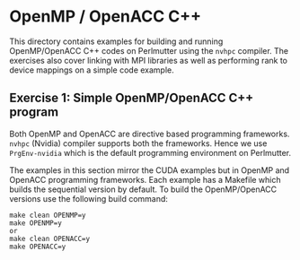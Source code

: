 # OpenMP / OpenACC C++
This directory contains examples for building and running OpenMP/OpenACC C++ codes on Perlmutter using the `nvhpc` compiler. 
The exercises also cover linking with MPI libraries as well as performing rank to device mappings on a simple code example.

## Exercise 1: Simple OpenMP/OpenACC C++ program
Both OpenMP and OpenACC are directive based programming frameworks. `nvhpc` (Nvidia) compiler supports both the frameworks. 
Hence we use `PrgEnv-nvidia` which is the default programming environment on Perlmutter.

The examples in this section mirror the CUDA examples but in OpenMP and OpenACC programming frameworks.
Each example has a Makefile which builds the sequential version by default. 
To build the OpenMP/OpenACC versions use the following build command: 
``` console
make clean OPENMP=y 
make OPENMP=y 
or
make clean OPENACC=y
make OPENACC=y
```
